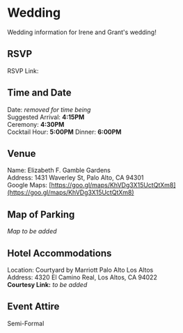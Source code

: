 # Wedding
Wedding information for Irene and Grant's wedding!

## RSVP
RSVP Link: <Add Google Form>

## Time and Date
Date: *removed for time being*  
Suggested Arrival: **4:15PM**  
Ceremony: **4:30PM**  
Cocktail Hour: **5:00PM**
Dinner: **6:00PM**

## Venue
Name: Elizabeth F. Gamble Gardens  
Address: 1431 Waverley St, Palo Alto, CA 94301  
Google Maps: [https://goo.gl/maps/KhVDg3X15UctQtXm8](https://goo.gl/maps/KhVDg3X15UctQtXm8)  

## Map of Parking
*Map to be added*

## Hotel Accommodations
Location: Courtyard by Marriott Palo Alto Los Altos  
Address: 4320 El Camino Real, Los Altos, CA 94022   
**Courtesy Link:** *to be added*

## Event Attire
Semi-Formal
